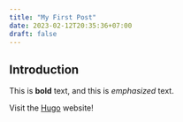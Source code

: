 ```yaml
---
title: "My First Post"
date: 2023-02-12T20:35:36+07:00
draft: false
---
```


## Introduction

This is **bold** text, and this is *emphasized* text.

Visit the [Hugo](https://gohugo.io) website!
